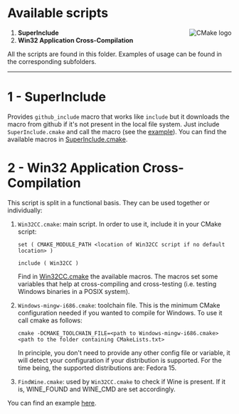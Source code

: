 Available scripts
=================

<a href="http://cmake.org"><img alt="CMake logo" src="http://www.cmake.org/opensourcelogos/cmake100.png" align="right"/></a>

1.  **SuperInclude**
2.  **Win32 Application Cross-Compilation**

All the scripts are found in this folder. Examples of usage can be found
in the corresponding subfolders.

* * *

1 - SuperInclude
================

Provides ``github_include`` macro that works like ``include`` but it downloads
the macro from github if it's not present in the local file system.
Just include ``SuperInclude.cmake`` and call the macro (see the
 [example](https://github.com/daniperez/CMakeLists.txt/blob/master/super_include_example/CMakeLists.txt)).
You can find the available macros in [SuperInclude.cmake](https://github.com/daniperez/CMakeLists.txt/blob/master/SuperInclude.cmake).

2 - Win32 Application Cross-Compilation
=======================================

This script is split in a functional basis. They can be used together or individually:

1.  ``Win32CC.cmake``: main script. In order to use it, include it
    in your CMake script:

        set ( CMAKE_MODULE_PATH <location of Win32CC script if no default location> )

        include ( Win32CC )

    Find in [Win32CC.cmake](https://github.com/daniperez/CMakeLists.txt/blob/master/Win32CC.cmake)
    the available macros. The macros set some variables that help at cross-compiling and
    cross-testing (i.e. testing Windows binaries in a POSIX system).

2.  ``Windows-mingw-i686.cmake``: toolchain file. This is the minimum CMake configuration needed 
    if you wanted to compile for Windows. To use it call cmake as follows:

        cmake -DCMAKE_TOOLCHAIN_FILE=<path to Windows-mingw-i686.cmake> <path to the folder containing CMakeLists.txt>

    In principle, you don't need to provide any other config file or
    variable, it will detect your configuration if your distribution is
    supported. For the time being, the supported distributions are: Fedora 15.

3.  ``FindWine.cmake``: used by ``Win32CC.cmake`` to check if
    Wine is present. If it is, WINE_FOUND and WINE_CMD are set accordingly.

You can find an example [here](https://github.com/daniperez/CMakeLists.txt/blob/master/win32cc_example/CMakeLists.txt).

